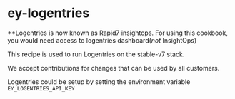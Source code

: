 # ey-logentries

**Logentries is now known as Rapid7 insightops. For using this cookbook, you would need access to logentries dashboard(_not_ InsightOps)

This recipe is used to run Logentries on the stable-v7 stack.

We accept contributions for changes that can be used by all customers.

Logentries could be setup by setting the environment variable `EY_LOGENTRIES_API_KEY`